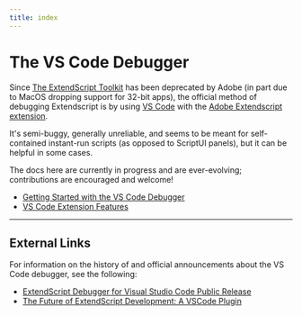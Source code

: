 ```yaml
---
title: index
---
```

# The VS Code Debugger

Since [The ExtendScript Toolkit](../../extendscript-toolkit/index#the-extendscript-toolkit) has been deprecated by Adobe (in part due to MacOS dropping support for 32-bit apps), the official method of debugging Extendscript is by using [VS Code](https://code.visualstudio.com/) with the [Adobe Extendscript extension](https://marketplace.visualstudio.com/items?itemName=Adobe.extendscript-debug).

It's semi-buggy, generally unreliable, and seems to be meant for self-contained instant-run scripts (as opposed to ScriptUI panels), but it can be helpful in some cases.

The docs here are currently in progress and are ever-evolving; contributions are encouraged and welcome!

- [Getting Started with the VS Code Debugger](../getting-started-with-vscode-debugger)
- [VS Code Extension Features](../vscode-extension-features)

---

## External Links

For information on the history of and official announcements about the VS Code debugger, see the following:

- [ExtendScript Debugger for Visual Studio Code Public Release](https://medium.com/adobetech/extendscript-debugger-for-visual-studio-code-public-release-a2ff6161fa01)
- [The Future of ExtendScript Development: A VSCode Plugin](https://medium.com/adobetech/the-future-of-extendscript-development-a-vscode-plugin-2d8d0172a357)
